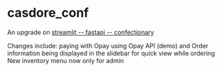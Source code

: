 # casdore_conf

An upgrade on [streamlit -- fastapi -- confectionary](https://github.com/casdore/streamlit---fastapi---confectionery-application)

Changes include: 
paying with Opay using Opay API (demo)
and Order information being displayed in the slidebar for quick view while ordering
New inventory menu now only for admin
